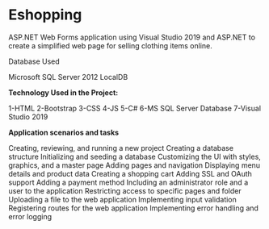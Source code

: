 # Eshopping
ASP.NET Web Forms application using Visual Studio 2019 and ASP.NET to create a simplified web page for selling clothing items online.

 Database Used 

Microsoft SQL Server 2012 LocalDB

**Technology Used in the Project:**

1-HTML
2-Bootstrap
3-CSS
4-JS
5-C#
6-MS SQL Server Database
7-Visual Studio 2019

**Application scenarios and tasks**

Creating, reviewing, and running a new project
Creating a database structure
Initializing and seeding a database
Customizing the UI with styles, graphics, and a master page
Adding pages and navigation
Displaying menu details and product data
Creating a shopping cart
Adding SSL and OAuth support
Adding a payment method
Including an administrator role and a user to the application
Restricting access to specific pages and folder
Uploading a file to the web application
Implementing input validation
Registering routes for the web application
Implementing error handling and error logging
